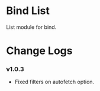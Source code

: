 Bind List
=========

List module for bind.

# Change Logs

### v1.0.3

 - Fixed filters on autofetch option.
